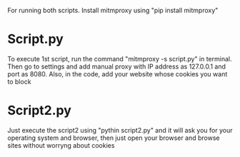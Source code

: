 For running both scripts. Install mitmproxy using "pip install mitmproxy"

# Script.py

To execute 1st script, run the command "mitmproxy -s script.py" in terminal. Then go to settings and add manual proxy with IP address as 127.0.0.1 and port as 8080. Also, in the code, add your website whose cookies you want to block

# Script2.py

Just execute the script2 using "pythin script2.py" and it will ask you for your operating system and browser, then just open your browser and browse sites without worryng about cookies
